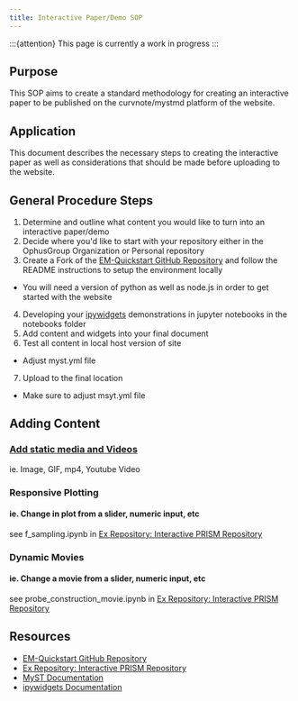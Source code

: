 ```yaml
---
title: Interactive Paper/Demo SOP
---
```


:::{attention}
This page is currently a work in progress
:::

## Purpose
This SOP aims to create a standard methodology for creating an interactive paper to be published on the curvnote/mystmd
platform of the website.

## Application
This document describes the necessary steps to creating the interactive paper as well as considerations that should be made
before uploading to the website.

## General Procedure Steps
1. Determine and outline what content you would like to turn into an interactive paper/demo
2. Decide where you'd like to start with your repository either in the OphusGroup Organization or Personal repository
3. Create a Fork of the [EM-Quickstart GitHub Repository](https://github.com/msa-em/em-quickstart) and follow the README instructions to setup the environment locally
  - You will need a version of python as well as node.js in order to get started with the website
4. Developing your [ipywidgets](https://ipywidgets.readthedocs.io/en/stable/) demonstrations in jupyter notebooks in the notebooks folder
5. Add content and widgets into your final document
6. Test all content in local host version of site
  - Adjust myst.yml file 
7. Upload to the final location
  - Make sure to adjust msyt.yml file


## Adding Content
### [Add static media and Videos](https://mystmd.org/guide/figures)
ie. Image, GIF, mp4, Youtube Video

### Responsive Plotting
#### ie. Change in plot from a slider, numeric input, etc
see f_sampling.ipynb in [Ex Repository: Interactive PRISM Repository](https://github.com/ophusgroup/interactive-prism)

### Dynamic Movies
#### ie. Change a movie from a slider, numeric input, etc
see probe_construction_movie.ipynb in [Ex Repository: Interactive PRISM Repository](https://github.com/ophusgroup/interactive-prism)



## Resources
- [EM-Quickstart GitHub Repository](https://github.com/msa-em/em-quickstart)
- [Ex Repository: Interactive PRISM Repository](https://github.com/ophusgroup/interactive-prism)
- [MyST Documentation](https://mystmd.org/guide/typography)
- [ipywidgets Documentation](https://ipywidgets.readthedocs.io/en/stable/)
